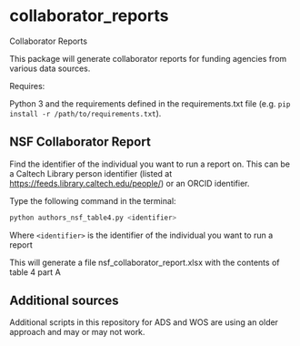 # collaborator_reports

Collaborator Reports

This package will generate collaborator reports for funding agencies from
various data sources.

Requires: 

Python 3 and the requirements defined in the requirements.txt file (e.g. `pip install -r /path/to/requirements.txt`).

## NSF Collaborator Report

Find the identifier of the individual you want to run a report on. This can be
a Caltech Library person identifier (listed at
https://feeds.library.caltech.edu/people/) or an ORCID identifier.

Type the following command in the terminal:

```bash
python authors_nsf_table4.py <identifier>
```

Where `<identifier>` is the identifier of the individual you want to run a report

This will generate a file nsf_collaborator_report.xlsx with the contents of
table 4 part A

## Additional sources
Additional scripts in this repository for ADS and WOS are using an older
approach and may or may not work. 
